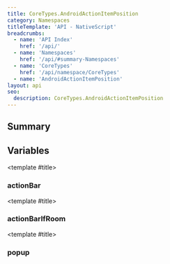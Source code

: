 ```yaml
---
title: CoreTypes.AndroidActionItemPosition
category: Namespaces
titleTemplate: 'API - NativeScript'
breadcrumbs: 
  - name: 'API Index'
    href: '/api/'
  - name: 'Namespaces'
    href: '/api/#summary-Namespaces'
  - name: 'CoreTypes'
    href: '/api/namespace/CoreTypes'
  - name: 'AndroidActionItemPosition'
layout: api
seo:
  description: CoreTypes.AndroidActionItemPosition
---
```


<!-- This page is auto generated, do not edit manually. -->
<!-- Run "yarn generate:api-docs" to regenerate -->

<script setup lang="ts">
  import { provide } from "vue";
  import API_DATA from "./CoreTypes-AndroidActionItemPosition.data.json";
  
  provide('API_DATA', API_DATA);
</script>

<APIRefHierarchy v-once />

## <Heading ignore>Summary</Heading>

<APIRefSummary v-once />

## Variables

<div class="isConst">

<APIRef for="4965" v-once>

<template #title>

### actionBar

</template>

</APIRef>

</div>

<div class="isConst">

<APIRef for="4966" v-once>

<template #title>

### actionBarIfRoom

</template>

</APIRef>

</div>

<div class="isConst">

<APIRef for="4967" v-once>

<template #title>

### popup

</template>

</APIRef>

</div>
